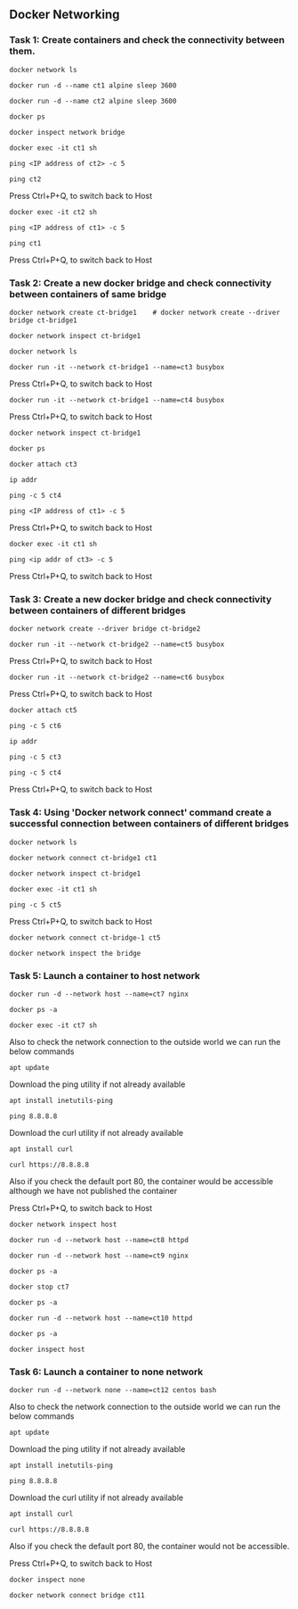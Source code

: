 ## Docker Networking
### Task 1: Create containers and check the connectivity between them.
```
docker network ls
```
```
docker run -d --name ct1 alpine sleep 3600
```
```
docker run -d --name ct2 alpine sleep 3600
```
```
docker ps
```
```
docker inspect network bridge
```
```
docker exec -it ct1 sh
```
```
ping <IP address of ct2> -c 5
```
```
ping ct2
```
Press Ctrl+P+Q, to switch back to Host
```
docker exec -it ct2 sh
```
```
ping <IP address of ct1> -c 5
```
```
ping ct1
```
Press Ctrl+P+Q, to switch back to Host


### Task 2: Create a new docker bridge and check connectivity between containers of same bridge
```
docker network create ct-bridge1    # docker network create --driver bridge ct-bridge1
```
```
docker network inspect ct-bridge1
```
```
docker network ls
```
```
docker run -it --network ct-bridge1 --name=ct3 busybox
```

Press Ctrl+P+Q, to switch back to Host
```
docker run -it --network ct-bridge1 --name=ct4 busybox
```
Press Ctrl+P+Q, to switch back to Host
```
docker network inspect ct-bridge1
```
```
docker ps
```
```
docker attach ct3
```
```
ip addr
```
```
ping -c 5 ct4
```
```
ping <IP address of ct1> -c 5
```
Press Ctrl+P+Q, to switch back to Host
```
docker exec -it ct1 sh
```
```
ping <ip addr of ct3> -c 5
```
Press Ctrl+P+Q, to switch back to Host


### Task 3: Create a new docker bridge and check connectivity between containers of different bridges
```
docker network create --driver bridge ct-bridge2
```
```
docker run -it --network ct-bridge2 --name=ct5 busybox
```
Press Ctrl+P+Q, to switch back to Host
```
docker run -it --network ct-bridge2 --name=ct6 busybox
```
Press Ctrl+P+Q, to switch back to Host
```
docker attach ct5
```
```
ping -c 5 ct6
```
```
ip addr
```
```
ping -c 5 ct3
```
```
ping -c 5 ct4
```

Press Ctrl+P+Q, to switch back to Host


### Task 4: Using 'Docker network connect' command create a successful connection between containers of different bridges
```
docker network ls
```
```
docker network connect ct-bridge1 ct1
```
```
docker network inspect ct-bridge1
```
```
docker exec -it ct1 sh
```
```
ping -c 5 ct5
```
Press Ctrl+P+Q, to switch back to Host
```
docker network connect ct-bridge-1 ct5
```
```
docker network inspect the bridge
```


### Task 5: Launch a container to host network
```
docker run -d --network host --name=ct7 nginx
```
```
docker ps -a
```
```
docker exec -it ct7 sh
```
Also to check the network connection to the outside world we can run the below commands
```
apt update
```
Download the ping utility if not already available
```
apt install inetutils-ping
```
```
ping 8.8.8.8
```
Download the curl utility if not already available
```
apt install curl
```
```
curl https://8.8.8.8
```
Also if you check the default port 80, the container would be accessible although we have not published the container

Press Ctrl+P+Q, to switch back to Host
```
docker network inspect host
```
```
docker run -d --network host --name=ct8 httpd
```
```
docker run -d --network host --name=ct9 nginx
```
```
docker ps -a
```
```
docker stop ct7
```
```
docker ps -a
```
```
docker run -d --network host --name=ct10 httpd
```
```
docker ps -a
```
```
docker inspect host
```

### Task 6: Launch a container to none network 
```
docker run -d --network none --name=ct12 centos bash
```
Also to check the network connection to the outside world we can run the below commands
```
apt update
```
Download the ping utility if not already available
```
apt install inetutils-ping
```
```
ping 8.8.8.8
```
Download the curl utility if not already available
```
apt install curl
```
```
curl https://8.8.8.8
```
Also if you check the default port 80, the container would not be accessible.

Press Ctrl+P+Q, to switch back to Host
```
docker inspect none
```
```
docker network connect bridge ct11
```
